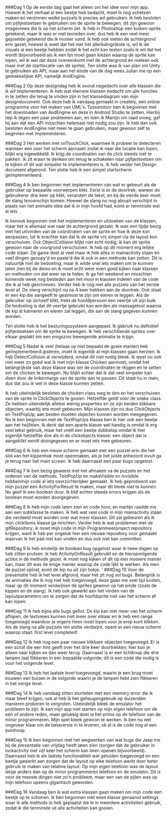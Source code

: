 ###Dag 1 
Op de eerste dag gaat het alleen om het idee voor mijn app. Hoewel ik het verhaal al een beetje heb bedacht, moet ik nog schetsen maken en
verzinnen welke puzzels ik precies wil gebruiken. Ik heb besloten om pijltjestoetsen te gebruiken om de sprite te bewegen, dit zijn gewoon imageviews
die ik op het scherm zet. Ik heb in Photoshop een kuiken-sprite getekend, maar ik was er niet tevreden over, dus heb ik een veel meer gepixelde
getekend die ik mooier vond. ik heb ook meten de achtergrond erin gezet; hoewel ik weet dat het niet het allerbalngrijkste is, wil ik de visuals
al een beetje hebben zodat ik het echt kan testen zoals ik wil dat het wordt (bijvoorbeeld als ik een lijn moet gaan kiezen waarop de
sprite kan lopen, wil ik wel dat deze overeenkomt met de achtergrond en meteen ook maar met de startlocatie van de sprite). Ten slotte was ik van
plan om Unity te gebruiken als API, maar aan het einde van de dag wees Julian me op een gemakkelijker API, namelijk AndEngine. 

###Dag 2
Op deze designdag heb ik vooral nagedacht over alle klassen die ik wil implementeren. Ik heb wat kleinere klassen bedacht om alle functies in te 
zetten die terug te vinden zijn in het klassediagram van mijn designdocument. Ook deze heb ik vandaag gemaakt in creately, een online programma 
voor het maken van UML's. Tussendoor ben ik begonnen met het downloaden van AndEngine en deze in Android Studio te zetten. Hierbij liep ik tegen
een paar problemen aan, en toen ik Martijn om raad vroeg, gaf hij aan dat een API misschien helemaal niet nodig zou zijn. Ik heb dan ook besloten
AndEngine niet meer te gaan gebruiken, maar gewoon zelf te beginnen met implementeren. 

###Dag 3 
Het werken met onTouchClick, waarmee ik probeer te detecteren wanneer een user het scherm aanraakt zodat ik naar die locatie kan lopen, 
blijkt erg ingewikkeld. Ik krijg de coordinaten van de click steeds niet te pakken. Ik zit eraan te denken om terug te schakelen naar pijltjestoetsen 
om te kijken of dit wat simpeler te implementeren is. Ik heb verder het Design document afgerond. Ten slotte heb ik een simpel startscherm geïmplementeerd. 

###Dag 4
Ik ben begonnen met implementeren van wat er gebeurt als de gebruiker op bepaalde voorwerpen klikt. Eerst is er de doortrek; waneer de gebruikerer drie keer op klikt, verandert de tekst, en bij de vierde keer moet de slang tevoorschijn komen. Hoewel de slang nu nog abrupt verschijnt in plaats van het animatie idee dat ik in mijn hoofd had, komt er tenminste wel al iets. 

Ik benook begonnen met het implementeren en uitzoeken van de klassen, maar het is allemaal wat naar de achtergrond gezakt. Ik was een tijdje bezig met het uitvinden van de coördinaten van de sprite en hoe ik deze kon aanpassen, tot ik erachter kan dat ik de sprite vrij simpel via de layout kon verschuiven. Ook ObjectCollision blijkt niet echt nodig; ik kan de sprite gewoon naar de voorgrond verschuiven. Ik heb op dit moment erg lelijke code staan. De game doet al veel maar ik heb alles in mainactivity staan en veel dingen gecopy'd en paste'd die ik ook in een methode kan zetten. Dit is natuurlijk niet de bedoeling, maar ik wilde snel iets maken om te kunnen laten zien bij de demo en ik moet echt weer even goed kijken naar klassen en methoden om dat weer op te halen. Ik ga het weekend en misschien komende week nog besteden aan het mooi in klassen indelen van de code die ik al heb geschreven. Verder heb ik nog niet alle puzzels van het eerste level af. De slang verschijnt nu na 4 keer trekken aan de doortrek. Ook staat er een kip die aangeeft te gestresst te zijn om eieren te leggen. Als de gebruiker op zichzelf klikt, trekt de hoofdpersoon een veertje uit zijn buik. De bedoeling is dat dit veertje gebruikt kan worden als massagetool waarna de kip al kalmeren en eieren zal leggen, die aan de slang gegeven kunnen worden. 

Ten slotte heb ik het besturingssysteem aangepast. Ik gebruik nu definitief pijltjestoetsen om de sprite te bewegen. Ik heb verschillende sprites over elkaar geplakt om een enigszins bewegende animatie te krijgn. 

###Dag 5
Nadat ik veel (helaas op niet bepaald de goeie manier) heb geïmplementeerd gisteren, moet ik eigenlijk al mijn klassen gaan herzien. Ik heb DetectCollision al verwijderd, omdat dit niet nodig bleek. Ik weet nu ook niet meer zo goed wat ik met mijn klasse Chicken aanmoet, omdat het belangrijkste van deze klasse was om de coordinaten te rkijgen en te setten om de chicken te bewegen. Nu blijkt echter dat ik dat veel simpeler kan doen door de linkermarge van de sprite aan te passen. Dit staat nu in main, dus dat zou ik wel in deze klasse kunnen zetten. 

Ik heb uiteindelijk besloten de chicken class weg te den en het verschuiven van de sprite in ClickObjects te gooien. Hetzelfde geldt voor de snake class. Ze hebben uiteindelijk allebei weinig properties en ze zijn beiden klikbare objecten, waarbij iets moet gebeuren. Mijn klassen zijn nu dus ClickObjects en TextPopUp; aan beiden moeten objecten kunnen worden meegegeven. Nu ik ben begonnen met de TextPopUps klasse ben ik hier ook een beetje aan het twijfelen. Ik denk dat een aparte klasse wel handig is omdat ik erg veel tekst gebruik, maar het voelt een beetje dubbelop omdat ik hier eigenlijk hetzelfde doe als in de clickobjects klasse: een object dat is aangeklikt wordt doorgegeven en er moet iets mee gebeuren.

###Dag 6
Ik heb een nieuw scherm gemaakt met een puzzel erin die het slot van het kippenhok moet openmaken; als je het juiste antwoord invult ga je terug naar het main screen. Ik heb daarnaast een paar bugs opgelost. 

###Dag 7
Ik ben bezig geweest met het afmaken va de puzzels en het ordenen van de methods. TextPopUp en makeVisible en Invisible hebbenmijn code al iets oevrzichterlijker gemaakt. Ik heb geprobeerd van mijn puzzel een ActivityForResult te maken, maar dit bleek niet te kunnen. Nu geef ik een boolean door. Ik blijf echter steeds errors krijgen als de boolean moet worden doorgegeven. 

###Dag 8 
Ik heb mijn code laten zien en code hour, en martijn raadde me aan een subklasse te maken. Ik heb wat veel code in mijn mainactivity staan die verdeeld moet worden over wat meer klassen. Dit zal gebeuren als ik mijn clickItems klasse ga inrichten. Verder heb ik wat problemen met de gitRepository; ik moet mijn code in mijn Programmeerproject repository krijgen, want ik heb per ongeluk hier een nieuwe repository voor gemaakt waarvan ik het pad niet kan vinden en dus ook niet kan committen. 

###Dag 9
Ik heb eindelijk de boolean bug opgelost waar ik twee dagen op heb zitten prutsen: ik heb ActivityOnResult gebruikt en de hieropvolgende acties in de methode gezet. Ik moet nog kijken of dit op een mooiere manier kan, maar dit was de enige manier waarop de code lijkt te werken. Als men de puzzel oplost, komt de kip nu uit zijn hokje. 
'
###Dag 10
Voor de presentatie heb ik het level afgrond, maar het zit nog vol bugs. Belangrijk is de animaties die ik nog niet heb toegevoegd, deze gaan me veel tijd kosten, maar op dit moment verdwijnen de sprites gewoon op het einde (zoals de kippen en de slang). Ik heb ook gewerkt aan het vinden van de layoutparameters om te zorgen dat de hoofdsprite niet van het scherm af kan lopen. 

###Dag 11
Ik heb bijna alle bugs gefixt. De kip kan niet meer van het scherm aflopen, de textviews kunnen niet meer over elkaar en ik heb een range toegevoegd waardoor je ergens heen moet lopen voor je erop kunt klikken. Als de slang na alle puzzels ten slotte verdwijnt, opent er een nieuw scherm waarop staat: first level completed! 

###Dag 12
Ik heb nog een paar nieuwe klikbare objecten toegevoegd. Er is een scroll die een hint geeft over het drie keer doortrekken; hier kun je alleen naar kijken en dan weer terug. Daarnaast is er een lichtknop die drie lampen laat flikkeren in een bepaalde volgorde; dit is een code die nodig is voor het volgende level. 

###Dag 13
Ik heb het laatste level toegevoegd, waarin je een brug moet bouwen van buizen in de volgorde waarin je de lampen hebt zien flikkeren in het vorige level. 

###Dag 14
Ik heb vandaag zitten stuntelen met een memory error die ik maar bleef krijgen, ook al heb ik het geheugengebruik op duizenden manieren proberen te vergroten. Uiteindelijk bleek de emulator het probleem te zijn. Ik kan mijn app niet starten op mijn eigen telefoon om de een of andere reden, maar gelukkig doet ie het prima op de telefoon van de minor programmeren. Mijn spel bleek gewoon te werken. Ik ben nu wel ongeveer klaar om de betaversie in te leveren, ok al is de code nog al een puinhoop. 

###Dag 15
Ik ben begonnen met het wegwerken van wat bugs die Jaap me bij de presentatie van vrijdag heeft laten zien (zorgen dat de gebruiker in lockactivity niet vijf keer het scherm kan laten openen bijvoorbeeld). Daarnaast heb ik als laatste functionaliteit wat geluiden toegevoegd en een beetje gewerkt aan zorgen dat de layout op elke telefoon werkt door beter gebruik te maken van relative layout. Op mijn eigen telefoon was de layout ietsje anders dan op de minor programmeren telefoon en de emulator. Dit is voor de meeste dingen niet zo'n probleem, maar een van de pijlen was op mijn telefoon opeens gigantisch geworden.

###Dag 16
Vandaag ben ik wat extra klassen gaan maken om mijn code een beetje op te schonen. Ik ben begonnen met eeen klasse genaamd settings waar ik alle methods in heb geplaatst die ik in meerdere activiteiten gebruik, zodat ik die tenminste uit alle activiteiten kan gooien. 
